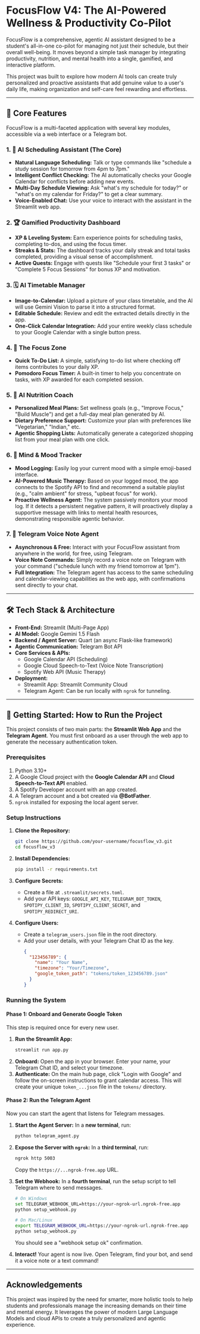 # FocusFlow V4: The AI-Powered Wellness & Productivity Co-Pilot

 <!-- Optional: Create a banner image and upload it -->

FocusFlow is a comprehensive, agentic AI assistant designed to be a student's all-in-one co-pilot for managing not just their schedule, but their overall well-being. It moves beyond a simple task manager by integrating productivity, nutrition, and mental health into a single, gamified, and interactive platform.

This project was built to explore how modern AI tools can create truly personalized and proactive assistants that add genuine value to a user's daily life, making organization and self-care feel rewarding and effortless.

---

## 🌟 Core Features

FocusFlow is a multi-faceted application with several key modules, accessible via a web interface or a Telegram bot.

### 1. 🤖 AI Scheduling Assistant (The Core)
- **Natural Language Scheduling:** Talk or type commands like "schedule a study session for tomorrow from 4pm to 7pm."
- **Intelligent Conflict Checking:** The AI automatically checks your Google Calendar for conflicts before adding new events.
- **Multi-Day Schedule Viewing:** Ask "what's my schedule for today?" or "what's on my calendar for Friday?" to get a clear summary.
- **Voice-Enabled Chat:** Use your voice to interact with the assistant in the Streamlit web app.

### 2. 🏆 Gamified Productivity Dashboard
- **XP & Leveling System:** Earn experience points for scheduling tasks, completing to-dos, and using the focus timer.
- **Streaks & Stats:** The dashboard tracks your daily streak and total tasks completed, providing a visual sense of accomplishment.
- **Active Quests:** Engage with quests like "Schedule your first 3 tasks" or "Complete 5 Focus Sessions" for bonus XP and motivation.

### 3. 🗓️ AI Timetable Manager
- **Image-to-Calendar:** Upload a picture of your class timetable, and the AI will use Gemini Vision to parse it into a structured format.
- **Editable Schedule:** Review and edit the extracted details directly in the app.
- **One-Click Calendar Integration:** Add your entire weekly class schedule to your Google Calendar with a single button press.

### 4. 🎯 The Focus Zone
- **Quick To-Do List:** A simple, satisfying to-do list where checking off items contributes to your daily XP.
- **Pomodoro Focus Timer:** A built-in timer to help you concentrate on tasks, with XP awarded for each completed session.

### 5. 🥗 AI Nutrition Coach
- **Personalized Meal Plans:** Set wellness goals (e.g., "Improve Focus," "Build Muscle") and get a full-day meal plan generated by AI.
- **Dietary Preference Support:** Customize your plan with preferences like "Vegetarian," "Indian," etc.
- **Agentic Shopping Lists:** Automatically generate a categorized shopping list from your meal plan with one click.

### 6. 🎵 Mind & Mood Tracker
- **Mood Logging:** Easily log your current mood with a simple emoji-based interface.
- **AI-Powered Music Therapy:** Based on your logged mood, the app connects to the Spotify API to find and recommend a suitable playlist (e.g., "calm ambient" for stress, "upbeat focus" for work).
- **Proactive Wellness Agent:** The system passively monitors your mood log. If it detects a persistent negative pattern, it will proactively display a supportive message with links to mental health resources, demonstrating responsible agentic behavior.

### 7. 🤖 Telegram Voice Note Agent
- **Asynchronous & Free:** Interact with your FocusFlow assistant from anywhere in the world, for free, using Telegram.
- **Voice Note Commands:** Simply record a voice note on Telegram with your command ("schedule lunch with my friend tomorrow at 1pm").
- **Full Integration:** The Telegram agent has access to the same scheduling and calendar-viewing capabilities as the web app, with confirmations sent directly to your chat.

---

## 🛠️ Tech Stack & Architecture

- **Front-End:** Streamlit (Multi-Page App)
- **AI Model:** Google Gemini 1.5 Flash
- **Backend / Agent Server:** Quart (an async Flask-like framework)
- **Agentic Communication:** Telegram Bot API
-   **Core Services & APIs:**
    - Google Calendar API (Scheduling)
    - Google Cloud Speech-to-Text (Voice Note Transcription)
    - Spotify Web API (Music Therapy)
- **Deployment:**
    - Streamlit App: Streamlit Community Cloud
    - Telegram Agent: Can be run locally with `ngrok` for tunneling.

---

## 🚀 Getting Started: How to Run the Project

This project consists of two main parts: the **Streamlit Web App** and the **Telegram Agent**. You must first onboard as a user through the web app to generate the necessary authentication token.

### Prerequisites
1.  Python 3.10+
2.  A Google Cloud project with the **Google Calendar API** and **Cloud Speech-to-Text API** enabled.
3.  A Spotify Developer account with an app created.
4.  A Telegram account and a bot created via **@BotFather**.
5.  `ngrok` installed for exposing the local agent server.

### Setup Instructions

1.  **Clone the Repository:**
    ```bash
    git clone https://github.com/your-username/focusflow_v3.git
    cd focusflow_v3
    ```

2.  **Install Dependencies:**
    ```bash
    pip install -r requirements.txt
    ```

3.  **Configure Secrets:**
    -   Create a file at `.streamlit/secrets.toml`.
    -   Add your API keys: `GOOGLE_API_KEY`, `TELEGRAM_BOT_TOKEN`, `SPOTIPY_CLIENT_ID`, `SPOTIPY_CLIENT_SECRET`, and `SPOTIPY_REDIRECT_URI`.

4.  **Configure Users:**
    -   Create a `telegram_users.json` file in the root directory.
    -   Add your user details, with your Telegram Chat ID as the key.
        ```json
        {
          "123456789": {
            "name": "Your Name",
            "timezone": "Your/Timezone",
            "google_token_path": "tokens/token_123456789.json"
          }
        }
        ```

### Running the System

#### Phase 1: Onboard and Generate Google Token
This step is required once for every new user.

1.  **Run the Streamlit App:**
    ```bash
    streamlit run app.py
    ```
2.  **Onboard:** Open the app in your browser. Enter your name, your Telegram Chat ID, and select your timezone.
3.  **Authenticate:** On the main hub page, click "Login with Google" and follow the on-screen instructions to grant calendar access. This will create your unique `token_...json` file in the `tokens/` directory.

#### Phase 2: Run the Telegram Agent
Now you can start the agent that listens for Telegram messages.

1.  **Start the Agent Server:** In a **new terminal**, run:
    ```bash
    python telegram_agent.py
    ```

2.  **Expose the Server with `ngrok`:** In a **third terminal**, run:
    ```bash
    ngrok http 5003
    ```
    Copy the `https://...ngrok-free.app` URL.

3.  **Set the Webhook:** In a **fourth terminal**, run the setup script to tell Telegram where to send messages.
    ```bash
    # On Windows
    set TELEGRAM_WEBHOOK_URL=https://your-ngrok-url.ngrok-free.app
    python setup_webhook.py

    # On Mac/Linux
    export TELEGRAM_WEBHOOK_URL=https://your-ngrok-url.ngrok-free.app
    python setup_webhook.py
    ```
    You should see a "webhook setup ok" confirmation.

4.  **Interact!** Your agent is now live. Open Telegram, find your bot, and send it a voice note or a text command!

---

##  Acknowledgements

This project was inspired by the need for smarter, more holistic tools to help students and professionals manage the increasing demands on their time and mental energy. It leverages the power of modern Large Language Models and cloud APIs to create a truly personalized and agentic experience.